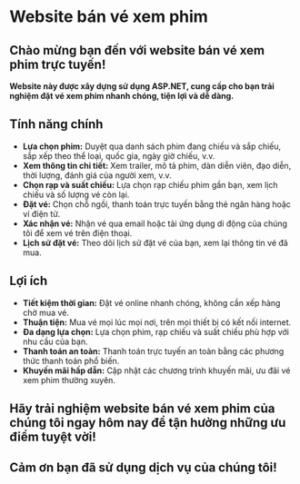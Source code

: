 # Website bán vé xem phim

## Chào mừng bạn đến với website bán vé xem phim trực tuyến!

**Website này được xây dựng sử dụng ASP.NET, cung cấp cho bạn trải nghiệm đặt vé xem phim nhanh chóng, tiện lợi và dễ dàng.**

## Tính năng chính

* **Lựa chọn phim:** Duyệt qua danh sách phim đang chiếu và sắp chiếu, sắp xếp theo thể loại, quốc gia, ngày giờ chiếu, v.v.
* **Xem thông tin chi tiết:** Xem trailer, mô tả phim, dàn diễn viên, đạo diễn, thời lượng, đánh giá của người xem, v.v.
* **Chọn rạp và suất chiếu:** Lựa chọn rạp chiếu phim gần bạn, xem lịch chiếu và số lượng vé còn lại.
* **Đặt vé:** Chọn chỗ ngồi, thanh toán trực tuyến bằng thẻ ngân hàng hoặc ví điện tử.
* **Xác nhận vé:** Nhận vé qua email hoặc tải ứng dụng di động của chúng tôi để xem vé trên điện thoại.
* **Lịch sử đặt vé:** Theo dõi lịch sử đặt vé của bạn, xem lại thông tin vé đã mua.

## Lợi ích

* **Tiết kiệm thời gian:** Đặt vé online nhanh chóng, không cần xếp hàng chờ mua vé.
* **Thuận tiện:** Mua vé mọi lúc mọi nơi, trên mọi thiết bị có kết nối internet.
* **Đa dạng lựa chọn:** Lựa chọn phim, rạp chiếu và suất chiếu phù hợp với nhu cầu của bạn.
* **Thanh toán an toàn:** Thanh toán trực tuyến an toàn bằng các phương thức thanh toán phổ biến.
* **Khuyến mãi hấp dẫn:** Cập nhật các chương trình khuyến mãi, ưu đãi vé xem phim thường xuyên.

## Hãy trải nghiệm website bán vé xem phim của chúng tôi ngay hôm nay để tận hưởng những ưu điểm tuyệt vời!


## Cảm ơn bạn đã sử dụng dịch vụ của chúng tôi!
